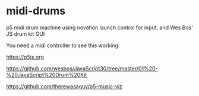# midi-drums
p5 midi drum machine using novation launch control for input, and Wes Bos' JS drum kit GUI

You need a midi controller to see this working

https://p5js.org

https://github.com/wesbos/JavaScript30/tree/master/01%20-%20JavaScript%20Drum%20Kit

https://github.com/therewasaguy/p5-music-viz